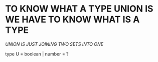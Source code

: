 # TO KNOW WHAT A TYPE UNION IS WE HAVE TO KNOW WHAT IS A TYPE

*UNION IS JUST JOINING TWO SETS INTO ONE*

type U = boolean | number = ?

